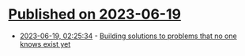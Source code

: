 # [Published on 2023-06-19](index.md)

* [2023-06-19, 02:25:34](https://lobste.rs/s/iynsqz/building_solutions_problems_no_one_knows) - [Building solutions to problems that no one knows exist yet](https://austinhenley.com/blog/solvingunknownproblems.html)
